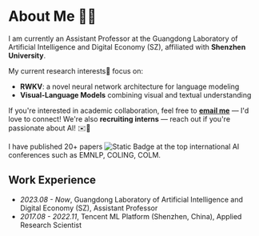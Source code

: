# About Me 👨‍🔬

I am currently an Assistant Professor at the Guangdong Laboratory of Artificial Intelligence and Digital Economy (SZ), affiliated with **Shenzhen University**.

My current research interests🔬 focus on:
- **RWKV**: a novel neural network architecture for language modeling  
- **Visual-Language Models** combining visual and textual understanding

If you're interested in academic collaboration, feel free to **[email me](mailto:houhaowen@gml.ac.cn)** — I'd love to connect! We're also **recruiting interns** — reach out if you're passionate about AI! ✉️🚀

I have published 20+ papers ![Static Badge](https://img.shields.io/badge/citations-900%2B-4285F4) at the top international AI conferences such as EMNLP, COLING, COLM.

## Work Experience
- *2023.08 - Now*, Guangdong Laboratory of Artificial Intelligence and Digital Economy (SZ), Assistant Professor
- *2017.08 - 2022.11*, Tencent ML Platform (Shenzhen, China), Applied Research Scientist
